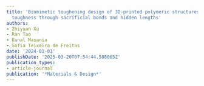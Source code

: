 ```yaml
---
title: 'Biomimetic toughening design of 3D-printed polymeric structures: Enhancing
  toughness through sacrificial bonds and hidden lengths'
authors:
- Zhiyuan Xu
- Ran Tao
- Kunal Masania
- Sofia Teixeira de Freitas
date: '2024-01-01'
publishDate: '2025-03-20T07:54:44.588065Z'
publication_types:
- article-journal
publication: '*Materials & Design*'
---
```

